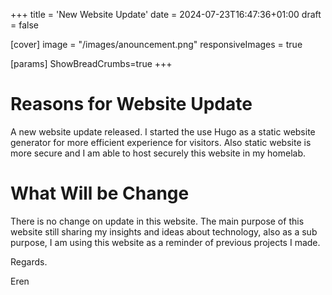 +++
title = 'New Website Update'
date = 2024-07-23T16:47:36+01:00
draft = false

[cover]
image = "/images/anouncement.png"
responsiveImages = true

[params]
ShowBreadCrumbs=true
+++

# Reasons for Website Update
A new website update released. I started the use Hugo as a static website generator for more efficient experience for visitors. Also static website is more secure and I am able to host securely this website in my homelab.

# What Will be Change

There is no change on update in this website. The main purpose of this website still sharing my insights and ideas about technology, also as a sub purpose, I am using this website as a reminder of previous projects I made.


Regards.

Eren
